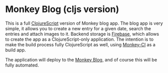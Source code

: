# Monkey Blog (cljs version)

This is a full [ClojureScript](https://clojurescript.org/) version of Monkey blog app.
The blog app is very simple, it allows you to create a new entry for a given date,
search the entries and attach images to it.  Backend storage is
[Firebase](https://firebase.google.com), which allows to create the app as a
ClojureScript-only application.  The intention is to make the build process fully
ClojureScript as well, using [Monkey-CI](https://monkey-ci.com) as a build app.

The application will deploy to the [Monkey Blog](https://blog.monkey-projects.be),
and of course this will be fully automated.
